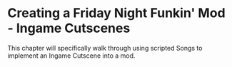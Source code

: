 # Creating a Friday Night Funkin' Mod - Ingame Cutscenes

This chapter will specifically walk through using scripted Songs to implement an Ingame Cutscene into a mod.
